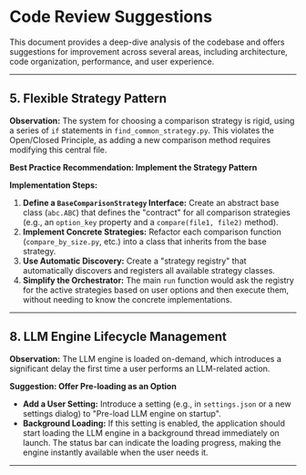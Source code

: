 # Code Review Suggestions

This document provides a deep-dive analysis of the codebase and offers suggestions for improvement across several areas, including architecture, code organization, performance, and user experience.



---

## 5. Flexible Strategy Pattern

**Observation:**
The system for choosing a comparison strategy is rigid, using a series of `if` statements in `find_common_strategy.py`. This violates the Open/Closed Principle, as adding a new comparison method requires modifying this central file.

**Best Practice Recommendation: Implement the Strategy Pattern**

**Implementation Steps:**

1.  **Define a `BaseComparisonStrategy` Interface:** Create an abstract base class (`abc.ABC`) that defines the "contract" for all comparison strategies (e.g., an `option_key` property and a `compare(file1, file2)` method).
2.  **Implement Concrete Strategies:** Refactor each comparison function (`compare_by_size.py`, etc.) into a class that inherits from the base strategy.
3.  **Use Automatic Discovery:** Create a "strategy registry" that automatically discovers and registers all available strategy classes.
4.  **Simplify the Orchestrator:** The main `run` function would ask the registry for the active strategies based on user options and then execute them, without needing to know the concrete implementations.

---

## 8. LLM Engine Lifecycle Management

**Observation:**
The LLM engine is loaded on-demand, which introduces a significant delay the first time a user performs an LLM-related action.

**Suggestion: Offer Pre-loading as an Option**

*   **Add a User Setting:** Introduce a setting (e.g., in `settings.json` or a new settings dialog) to "Pre-load LLM engine on startup".
*   **Background Loading:** If this setting is enabled, the application should start loading the LLM engine in a background thread immediately on launch. The status bar can indicate the loading progress, making the engine instantly available when the user needs it.

---